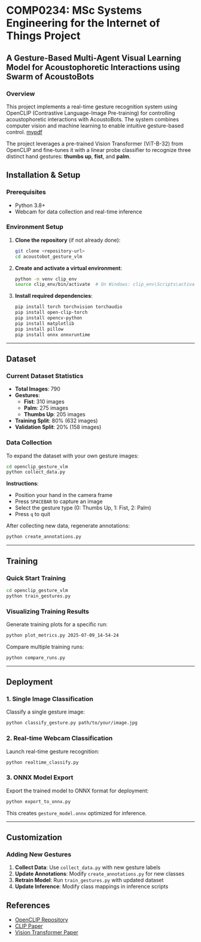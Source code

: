 # COMP0234: MSc Systems Engineering for the Internet of Things Project
## A Gesture-Based Multi-Agent Visual Learning Model for Acoustophoretic Interactions using Swarm of AcoustoBots

### Overview

This project implements a real-time gesture recognition system using OpenCLIP (Contrastive Language-Image Pre-training) for controlling acoustophoretic interactions with AcoustoBots. The system combines computer vision and machine learning to enable intuitive gesture-based control. <a href="https://alexl011.github.io/acoustobot_gesture_vlm/UCL_SEIoT_MSc_Project_Gesture_Based_Multi_Agent.pdf">mypdf</a>

The project leverages a pre-trained Vision Transformer (ViT-B-32) from OpenCLIP and fine-tunes it with a linear probe classifier to recognize three distinct hand gestures: **thumbs up**, **fist**, and **palm**.



##  Installation & Setup

### Prerequisites

- Python 3.8+
- Webcam for data collection and real-time inference

### Environment Setup

1. **Clone the repository** (if not already done):
   ```bash
   git clone <repository-url>
   cd acoustobot_gesture_vlm
   ```

2. **Create and activate a virtual environment**:
   ```bash
   python -m venv clip_env
   source clip_env/bin/activate  # On Windows: clip_env\Scripts\activate
   ```

3. **Install required dependencies**:
   ```bash
   pip install torch torchvision torchaudio
   pip install open-clip-torch
   pip install opencv-python
   pip install matplotlib
   pip install pillow
   pip install onnx onnxruntime
   ```

---

## Dataset

### Current Dataset Statistics
- **Total Images**: 790
- **Gestures**:
  - **Fist**: 310 images
  - **Palm**: 275 images  
  - **Thumbs Up**: 205 images
- **Training Split**: 80% (632 images)
- **Validation Split**: 20% (158 images)

### Data Collection

To expand the dataset with your own gesture images:

```bash
cd openclip_gesture_vlm
python collect_data.py
```

**Instructions**:
- Position your hand in the camera frame
- Press `SPACEBAR` to capture an image
- Select the gesture type (0: Thumbs Up, 1: Fist, 2: Palm)
- Press `q` to quit

After collecting new data, regenerate annotations:
```bash
python create_annotations.py
```

---

## Training

### Quick Start Training

```bash
cd openclip_gesture_vlm
python train_gestures.py
```


### Visualizing Training Results

Generate training plots for a specific run:
```bash
python plot_metrics.py 2025-07-09_14-54-24
```

Compare multiple training runs:
```bash
python compare_runs.py
```

---

## Deployment

### 1. Single Image Classification

Classify a single gesture image:
```bash
python classify_gesture.py path/to/your/image.jpg
```


### 2. Real-time Webcam Classification

Launch real-time gesture recognition:
```bash
python realtime_classify.py
```


### 3. ONNX Model Export

Export the trained model to ONNX format for deployment:
```bash
python export_to_onnx.py
```

This creates `gesture_model.onnx` optimized for inference.

---

## Customization

### Adding New Gestures

1. **Collect Data**: Use `collect_data.py` with new gesture labels
2. **Update Annotations**: Modify `create_annotations.py` for new classes
3. **Retrain Model**: Run `train_gestures.py` with updated dataset
4. **Update Inference**: Modify class mappings in inference scripts


## References

- [OpenCLIP Repository](https://github.com/mlfoundations/open_clip)
- [CLIP Paper](https://arxiv.org/abs/2103.00020)
- [Vision Transformer Paper](https://arxiv.org/abs/2010.11929)
